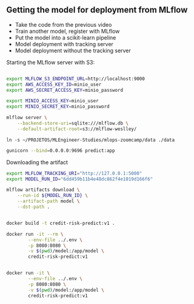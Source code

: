 ## Getting the model for deployment from MLflow

* Take the code from the previous video
* Train another model, register with MLflow
* Put the model into a scikit-learn pipeline
* Model deployment with tracking server
* Model deployment without the tracking server

Starting the MLflow server with S3:

```bash

export MLFLOW_S3_ENDPOINT_URL=http://localhost:9000
export AWS_ACCESS_KEY_ID=minio_user
export AWS_SECRET_ACCESS_KEY=minio_password

export MINIO_ACCESS_KEY=minio_user
export MINIO_SECRET_KEY=minio_password

mlflow server \
    --backend-store-uri=sqlite:///mlflow.db \
    --default-artifact-root=s3://mlflow-weslley/
```

```
ln -s ~/PROJETOS/MLEngineer-Studies/mlops-zoomcamp/data ./data
```

```sh
gunicorn --bind=0.0.0.0:9696 predict:app
```




Downloading the artifact

```bash
export MLFLOW_TRACKING_URI="http://127.0.0.1:5000"
export MODEL_RUN_ID="6dd459b11b4e48dc862f4e1019d166f6"

mlflow artifacts download \
    --run-id ${MODEL_RUN_ID} \
    --artifact-path model \
    --dst-path .
```


```sh

docker build -t credit-risk-predict:v1 .

docker run -it --rm \
        --env-file ../.env \
        -p 8080:8080 \
        -v $(pwd)/model:/app/model \
        credit-risk-predict:v1


docker run -it \
        --env-file ../.env \
        -p 8080:8080 \
        -v $(pwd)/model:/app/model \
        credit-risk-predict:v1
```